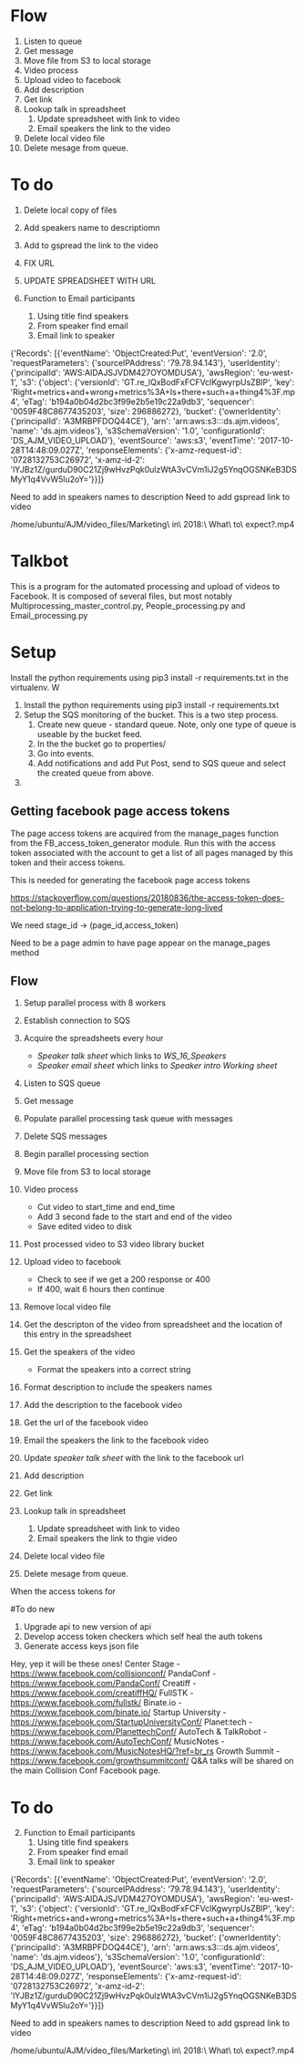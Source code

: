 # Flow

1. Listen to queue
2. Get message
3. Move file from S3 to local storage
4. Video process
5. Upload video to facebook
6. Add description
7. Get link
8. Lookup talk in spreadsheet
    1. Update spreadsheet with link to video
    2. Email speakers the link to the video
9. Delete local video file
10. Delete mesage from queue.    



# To do
1. Delete local copy of files
2. Add speakers name to descriptiomn
3. Add to gspread the link to the video

2. FIX URL

3. UPDATE SPREADSHEET WITH URL

2. Function to Email participants
    1. Using title find speakers
    2. From speaker find email
    3. Email link to speaker


{'Records': [{'eventName': 'ObjectCreated:Put', 'eventVersion': '2.0', 'requestParameters': {'sourceIPAddress': '79.78.94.143'}, 'userIdentity': {'principalId': 'AWS:AIDAJSJVDM427OYOMDUSA'}, 'awsRegion': 'eu-west-1', 's3': {'object': {'versionId': 'GT.re_lQxBodFxFCFVclKgwyrpUsZBlP', 'key': 'Right+metrics+and+wrong+metrics%3A+Is+there+such+a+thing4%3F.mp4', 'eTag': 'b194a0b04d2bc3f99e2b5e19c22a9db3', 'sequencer': '0059F48C8677435203', 'size': 296886272}, 'bucket': {'ownerIdentity': {'principalId': 'A3MRBPFDOQ44CE'}, 'arn': 'arn:aws:s3:::ds.ajm.videos', 'name': 'ds.ajm.videos'}, 's3SchemaVersion': '1.0', 'configurationId': 'DS_AJM_VIDEO_UPLOAD'}, 'eventSource': 'aws:s3', 'eventTime': '2017-10-28T14:48:09.027Z', 'responseElements': {'x-amz-request-id': '0728132753C26972', 'x-amz-id-2': 'lYJBz1Z/gurduD90C21Zj9wHvzPqk0ulzWtA3vCVm1iJ2g5YnqOGSNKeB3DSMyY1q4VvW5lu2oY='}}]}    

Need to add in speakers names to description
Need to add gspread link to video



/home/ubuntu/AJM/video_files/Marketing\ in\ 2018\:\ What\ to\ expect\?.mp4





# Talkbot
This is a program for the automated processing and upload of videos to Facebook. It is composed of several files, but most notably Multiprocessing\_master\_control.py, People\_processing.py and Email\_processing.py



# Setup

Install the python requirements using pip3 install -r requirements.txt in the virtualenv. W


1. Install the python requirements using pip3 install -r requirements.txt
2. Setup the SQS monitoring of the bucket. This is a two step process.
    1. Create new queue - standard queue. Note, only one type of queue is useable by the bucket feed.
    1. In the the bucket go to properties/
    2. Go into events.
    3. Add notifications and add Put Post, send to SQS queue and select the created queue from above.
3.  


## Getting facebook page access tokens
The page access tokens are acquired from the manage_pages function from the FB_access_token_generator module. Run this with the access token 
associated with the account to get a list of all pages managed by this token and their access tokens.

This is needed for generating the facebook page access tokens

https://stackoverflow.com/questions/20180836/the-access-token-does-not-belong-to-application-trying-to-generate-long-lived

We need stage_id -> (page_id,access_token)

Need to be a page admin to have page appear on the manage_pages method 


## Flow

1. Setup parallel process with 8 workers
2. Establish connection to SQS
3. Acquire the spreadsheets every hour
    * *Speaker talk sheet* which links to _WS\_16\_Speakers_
    * *Speaker email sheet* which links to _Speaker intro Working sheet_
1. Listen to SQS queue 
2. Get message
3. Populate  parallel processing task queue with messages
4. Delete SQS messages 
5. Begin parallel processing section 
3. Move file from S3 to local storage
4. Video process
    * Cut video to start\_time and end\_time
    * Add 3 second fade to the start and end of the video 
    * Save edited video to disk
5. Post processed video to S3 video library bucket
6. Upload video to facebook
    * Check to see if we get a 200 response or 400
    * If 400, wait 6 hours then continue
7. Remove local video file 
8. Get the descripton of the video from spreadsheet and the location of this entry in the spreadsheet
9. Get the speakers of the video
    * Format the speakers into a correct string
10. Format description to include the speakers names
11. Add the description to the facebook video 
12. Get the url of the facebook video
13. Email the speakers the link to the facebook video 
14. Update *speaker talk sheet* with the link to the facebook url


6. Add description
7. Get link
8. Lookup talk in spreadsheet
    1. Update spreadsheet with link to video
    2. Email speakers the link to thgie video
9. Delete local video file
10. Delete mesage from queue.    



When the access tokens for 







#To do new
1. Upgrade api to new version of api
2. Develop access token checkers which self heal the auth tokens
3. Generate access keys json file


Hey, yep it will be these ones!
Center Stage - https://www.facebook.com/collisionconf/
PandaConf - https://www.facebook.com/PandaConf/
Creatiff - https://www.facebook.com/creatiffHQ/
FullSTK - https://www.facebook.com/fullstk/
Binate.io - https://www.facebook.com/binate.io/
Startup University - https://www.facebook.com/StartupUniversityConf/
Planet:tech - https://www.facebook.com/PlanettechConf/
AutoTech & TalkRobot - https://www.facebook.com/AutoTechConf/
MusicNotes - https://www.facebook.com/MusicNotesHQ/?ref=br_rs
Growth Summit - https://www.facebook.com/growthsummitconf/
Q&A talks will be shared on the main Collision Conf Facebook page.


# To do






2. Function to Email participants
    1. Using title find speakers
    2. From speaker find email
    3. Email link to speaker


{'Records': [{'eventName': 'ObjectCreated:Put', 'eventVersion': '2.0', 'requestParameters': {'sourceIPAddress': '79.78.94.143'}, 'userIdentity': {'principalId': 'AWS:AIDAJSJVDM427OYOMDUSA'}, 'awsRegion': 'eu-west-1', 's3': {'object': {'versionId': 'GT.re_lQxBodFxFCFVclKgwyrpUsZBlP', 'key': 'Right+metrics+and+wrong+metrics%3A+Is+there+such+a+thing4%3F.mp4', 'eTag': 'b194a0b04d2bc3f99e2b5e19c22a9db3', 'sequencer': '0059F48C8677435203', 'size': 296886272}, 'bucket': {'ownerIdentity': {'principalId': 'A3MRBPFDOQ44CE'}, 'arn': 'arn:aws:s3:::ds.ajm.videos', 'name': 'ds.ajm.videos'}, 's3SchemaVersion': '1.0', 'configurationId': 'DS_AJM_VIDEO_UPLOAD'}, 'eventSource': 'aws:s3', 'eventTime': '2017-10-28T14:48:09.027Z', 'responseElements': {'x-amz-request-id': '0728132753C26972', 'x-amz-id-2': 'lYJBz1Z/gurduD90C21Zj9wHvzPqk0ulzWtA3vCVm1iJ2g5YnqOGSNKeB3DSMyY1q4VvW5lu2oY='}}]}    

Need to add in speakers names to description
Need to add gspread link to video



/home/ubuntu/AJM/video_files/Marketing\ in\ 2018\:\ What\ to\ expect\?.mp4